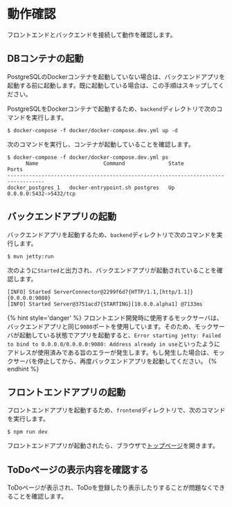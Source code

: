 # 動作確認

フロントエンドとバックエンドを接続して動作を確認します。

## DBコンテナの起動

PostgreSQLのDockerコンテナを起動していない場合は、バックエンドアプリを起動する前に起動します。既に起動している場合は、この手順はスキップしてください。

PostgreSQLをDockerコンテナで起動するため、`backend`ディレクトリで次のコマンドを実行します。

```
$ docker-compose -f docker/docker-compose.dev.yml up -d
```

次のコマンドを実行し、コンテナが起動していることを確認します。

```
$ docker-compose -f docker/docker-compose.dev.yml ps
      Name                     Command              State           Ports
----------------------------------------------------------------------------------
docker_postgres_1   docker-entrypoint.sh postgres   Up      0.0.0.0:5432->5432/tcp
```

## バックエンドアプリの起動

バックエンドアプリを起動するため、`backend`ディレクトリで次のコマンドを実行します。

```
$ mvn jetty:run
```

次のように`Started`と出力され、バックエンドアプリが起動されていることを確認します。

```
[INFO] Started ServerConnector@2299f6d7{HTTP/1.1,[http/1.1]}{0.0.0.0:9080}
[INFO] Started Server@3751acd7{STARTING}[10.0.0.alpha1] @7133ms
```

{% hint style='danger' %}
フロントエンド開発時に使用するモックサーバは、バックエンドアプリと同じ`9080`ポートを使用しています。そのため、モックサーバが起動している状態でアプリを起動すると、`Error starting jetty: Failed to bind to 0.0.0.0/0.0.0.0:9080: Address already in use`といったようにアドレスが使用済みである旨のエラーが発生します。もし発生した場合は、モックサーバを停止してから、再度バックエンドアプリを起動してください。
{% endhint %}

## フロントエンドアプリの起動

フロントエンドアプリを起動するため、`frontend`ディレクトリで、次のコマンドを実行します。

```
$ npm run dev
```

フロントエンドアプリが起動されたら、ブラウザで[トップページ](http://localhost:3000/)を開きます。

## ToDoページの表示内容を確認する

ToDoページが表示され、ToDoを登録したり表示したりすることが問題なくできることを確認します。
